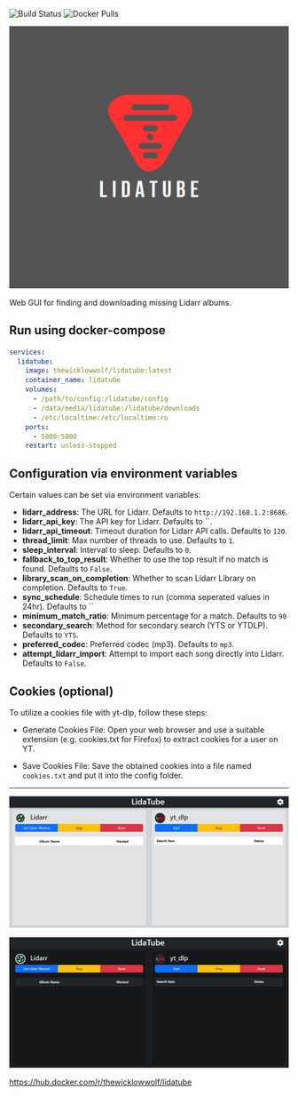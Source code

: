 ![Build Status](https://github.com/TheWicklowWolf/LidaTube/actions/workflows/main.yml/badge.svg)
![Docker Pulls](https://img.shields.io/docker/pulls/thewicklowwolf/lidatube.svg)


<p align="center">
  
  <img src=src/static/lidatube.png>

</p>

Web GUI for finding and downloading missing Lidarr albums.


## Run using docker-compose

```yaml
services:
  lidatube:
    image: thewicklowwolf/lidatube:latest
    container_name: lidatube
    volumes:
      - /path/to/config:/lidatube/config
      - /data/media/lidatube:/lidatube/downloads
      - /etc/localtime:/etc/localtime:ro
    ports:
      - 5000:5000
    restart: unless-stopped
```

## Configuration via environment variables

Certain values can be set via environment variables:

* __lidarr_address__: The URL for Lidarr. Defaults to `http://192.168.1.2:8686`.
* __lidarr_api_key__: The API key for Lidarr. Defaults to ``.
* __lidarr_api_timeout__: Timeout duration for Lidarr API calls. Defaults to `120`.
* __thread_limit__: Max number of threads to use. Defaults to `1`.
* __sleep_interval__: Interval to sleep. Defaults to `0`.
* __fallback_to_top_result__: Whether to use the top result if no match is found. Defaults to `False`.
* __library_scan_on_completion__: Whether to scan Lidarr Library on completion. Defaults to `True`.
* __sync_schedule__: Schedule times to run (comma seperated values in 24hr). Defaults to ``
* __minimum_match_ratio__: Minimum percentage for a match. Defaults to `90`
* __secondary_search__: Method for secondary search (YTS or YTDLP). Defaults to `YTS`.
* __preferred_codec__: Preferred codec (mp3). Defaults to `mp3`.
* __attempt_lidarr_import__: Attempt to import each song directly into Lidarr. Defaults to `False`.



## Cookies (optional)
To utilize a cookies file with yt-dlp, follow these steps:

* Generate Cookies File: Open your web browser and use a suitable extension (e.g. cookies.txt for Firefox) to extract cookies for a user on YT.

* Save Cookies File: Save the obtained cookies into a file named `cookies.txt` and put it into the config folder.

---

<p align="center">


<img src=src/static/light.png>


</p>

<p align="center">


<img src=src/static/dark.png>


</p>


https://hub.docker.com/r/thewicklowwolf/lidatube
